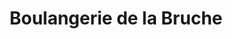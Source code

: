 ---
title: "Boulangerie de la Bruche"
url: /schirmeck/boulangerie-de-la-bruche/
shop: boulangerie
---